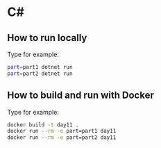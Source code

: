# C#

## How to run locally
Type for example:
```bash
part=part1 dotnet run
part=part2 dotnet run
```

## How to build and run with Docker
Type for example:
```bash
docker build -t day11 .
docker run --rm -e part=part1 day11
docker run --rm -e part=part2 day11
```